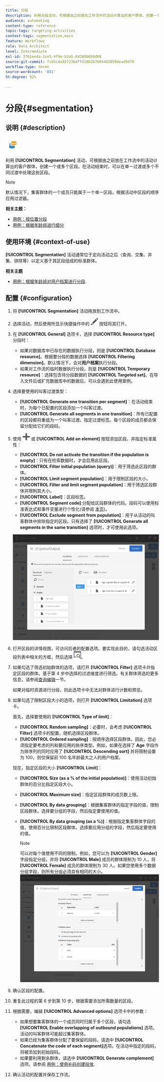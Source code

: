 ```yaml
---
title: 分段
description: 利用分段活动，可根据由之前放在工作流中的活动计算出的客户群体，创建一个或多个分段。
audience: automating
content-type: reference
topic-tags: targeting-activities
context-tags: segmentation,main
feature: Workflows
role: Data Architect
level: Intermediate
exl-id: 3761ee4a-1ce5-4f9e-b2a5-84388b6b9db8
source-git-commit: fcb5c4a92f23bdffd1082b7b044b5859dead9d70
workflow-type: tm+mt
source-wordcount: '851'
ht-degree: 92%

---
```


# 分段{#segmentation}

## 说明 {#description}

![](assets/segmentation.png)

利用 **[!UICONTROL Segmentation]** 活动，可根据由之前放在工作流中的活动计算出的客户群体，创建一个或多个区段。在活动结束时，可以在单一过渡或多个不同过渡中处理这些区段。

>[!NOTE]
>
>默认情况下，集客群体的一个成员只能属于一个单一区段。根据活动中区段的顺序应用过滤器。

**相关主题：**
* [用例：按位置分段](../../automating/using/workflow-segmentation-location.md)
* [用例：根据年龄组进行细分](../../automating/using/segmentation-age-groups.md)

## 使用环境 {#context-of-use}

**[!UICONTROL Segmentation]** 活动通常位于定向活动之后（查询、交集、并集、排除等）以定义基于其区段组成的标准群体。

**相关主题**

* [用例：根据年龄组对用户档案进行分段](../../automating/using/segmentation-age-groups.md).

## 配置 {#configuration}

1. 将 **[!UICONTROL Segmentation]** 活动拖放到工作流中。
1. 选择活动，然后使用所显示快捷操作中的 ![](assets/edit_darkgrey-24px.png) 按钮将其打开。
1. 在 **[!UICONTROL General]** 选项卡，选择 **[!UICONTROL Resource type]** 分段时：

   * 如果对数据库中已存在的数据执行分段，则是 **[!UICONTROL Database resource]**。根据要分段的数据选择 **[!UICONTROL Filtering dimension]**。默认情况下，会对&#x200B;**用户档案**&#x200B;执行分段。
   * 如果对工作流的临时数据执行分段，则是 **[!UICONTROL Temporary resource]**：选择包含待分段数据的 **[!UICONTROL Targeted set]**。在导入文件后或扩充数据库中的数据后，可以会遇到此使用案例。

1. 选择要使用的叫客过渡类型：

   * **[!UICONTROL Generate one transition per segment]**：在活动结束时，为每个已配置的区段添加一个叫客过渡。
   * **[!UICONTROL Generate all segments in one transition]**：所有已配置的区段都将重组为一个叫客过渡。指定过渡标签。每个区段的成员都会保留分配给它们的段码。

1. 使用 ![](assets/add_darkgrey-24px.png) 或 **[!UICONTROL Add an element]** 按钮添加区段，并指定标准属性：

   * **[!UICONTROL Do not activate the transition if the population is empty]**：只有在检索数据时，才会启用此区段。
   * **[!UICONTROL Filter initial population (query)]**：用于筛选此区段的群体。
   * **[!UICONTROL Limit segment population]**：用于限制区段的大小。
   * **[!UICONTROL Filter and limit segment population]**：用于筛选区段群体并限制其大小。
   * **[!UICONTROL Label]**：区段标签。
   * **[!UICONTROL Segment code]**:分配给区段群体的代码。段码可以使用标准表达式和事件变量进行个性化(请参阅 [本页](../../automating/using/customizing-workflow-external-parameters.md))。
   * **[!UICONTROL Exclude segment from population]**：用于从活动的叫客群体中排除指定的区段。只有选择了 **[!UICONTROL Generate all segments in the same transition]** 选项时，才可使用此选项。

   ![](assets/wkf_segment_new_segment.png)

1. 打开区段的详情视图，可访问后者的配置选项。要实现此目的，请勾选活动区段列表中相关的方框，然后选择 ![](assets/wkf_segment_parameters_24px.png)。
1. 如果勾选了筛选初始群体的选项，请打开 **[!UICONTROL Filter]** 选项卡并指定区段的群体。基于第 4 步中选择的过滤维度进行筛选。有关群体筛选的更多信息，请参阅[查询编辑](../../automating/using/editing-queries.md)一节。

   如果对临时资源进行分段，则此选项卡中无法对群体进行计数和预览。

1. 如果勾选了限制区段大小的选项，则打开 **[!UICONTROL Limitation]** 选项卡。

   首先，选择要使用的 **[!UICONTROL Type of limit]**：

   * **[!UICONTROL Random sampling]**：必要时，会考虑 **[!UICONTROL Filter]** 选项卡的配置，随机选择区段群体。
   * **[!UICONTROL Ordered sampling]**：按顺序选择区段群体。因此，您必须指定要考虑的列和要应用的排序类型。例如，如果在选择了 **Age** 字段作为排序列的同时应用了 **[!UICONTROL Descending sort]** 并将限制设置为 100，则仅保留前 100 名年龄最大之人的用户档案。

   现在，指定区段的大小 **[!UICONTROL Limit]**：

   * **[!UICONTROL Size (as a % of the initial population)]**：使用活动初始群体的百分比指定区段大小。
   * **[!UICONTROL Maximum size]**：指定区段群体的成员数上限。
   * **[!UICONTROL By data grouping]**：根据集客群体的指定字段的值，限制区段群体。选择要分组的字段，然后指定要使用的值。
   * **[!UICONTROL By data grouping (as a %)]**：根据指定集客群体字段的值，使用百分比限制区段群体。选择要应用分组的字段，然后指定要使用的值。

      >[!NOTE]
      >
      >可以对每个值使用不同的限制。例如，您可以为 **[!UICONTROL Gender]** 字段指定分组，并将 **[!UICONTROL Male]** 成员的群体限制为 10 人，将 **[!UICONTROL Female]** 成员的群体限制为 30 人。如果您使用多个数据分组字段，则所有分组必须具有相同的大小。
   ![](assets/wkf_segment_limit_by_grouping.png)

1. 确认区段的配置。
1. 重复此过程的第 6 步到第 10 步，根据需要添加所需数量的区段。
1. 根据需要，编辑 **[!UICONTROL Advanced options]** 选项卡中的参数：

   * 如果想要集客群体的一个成员同时归属于多个区段，请勾选 **[!UICONTROL Enable overlapping of outbound populations]** 选项。活动的叫客群体可能超过集客群体。
   * 如果已经为集客群体分配了要保留的段码，请选中 **[!UICONTROL Concatenate the code of each segment]**&#x200B;选项。在活动中指定的段码，将被添加到初始段码。
   * 如果要利用剩余群体，请选中 **[!UICONTROL Generate complement]** 选项。请参阅 [用例：使用补码创建投放](../../automating/using/workflow-created-query-with-complement.md).

1. 确认活动的配置并保存工作流。
